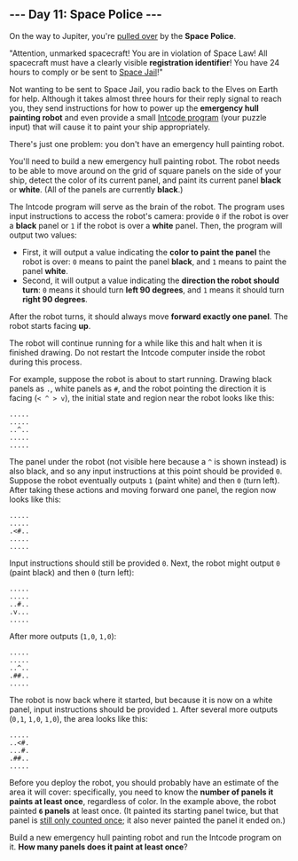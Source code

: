 ## --- Day 11: Space Police ---

On the way to Jupiter, you're [pulled over](https://www.youtube.com/watch?v=KwY28rpyKDE) by the __Space Police__.

"Attention, unmarked spacecraft! You are in violation of Space Law! All spacecraft must have a clearly visible __registration identifier__! You have 24 hours to comply or be sent to [Space Jail](https://www.youtube.com/watch?v=BVn1oQL9sWg&t=5)!"

Not wanting to be sent to Space Jail, you radio back to the Elves on Earth for help. Although it takes almost three hours for their reply signal to reach you, they send instructions for how to power up the __emergency hull painting robot__ and even provide a small [Intcode program](../../intcode.py) (your puzzle input) that will cause it to paint your ship appropriately.

There's just one problem: you don't have an emergency hull painting robot.

You'll need to build a new emergency hull painting robot. The robot needs to be able to move around on the grid of square panels on the side of your ship, detect the color of its current panel, and paint its current panel __black__ or __white__. (All of the panels are currently __black__.)

The Intcode program will serve as the brain of the robot. The program uses input instructions to access the robot's camera: provide `0` if the robot is over a __black__ panel or `1` if the robot is over a __white__ panel. Then, the program will output two values:

- First, it will output a value indicating the __color to paint the panel__ the robot is over: `0` means to paint the panel __black__, and `1` means to paint the panel __white__.
- Second, it will output a value indicating the __direction the robot should turn__: `0` means it should turn __left 90 degrees__, and `1` means it should turn __right 90 degrees__.

After the robot turns, it should always move __forward exactly one panel__. The robot starts facing __up__.

The robot will continue running for a while like this and halt when it is finished drawing. Do not restart the Intcode computer inside the robot during this process.

For example, suppose the robot is about to start running. Drawing black panels as `.`, white panels as `#`, and the robot pointing the direction it is facing (`< ^ > v`), the initial state and region near the robot looks like this:

```
.....
.....
..^..
.....
.....
```

The panel under the robot (not visible here because a `^` is shown instead) is also black, and so any input instructions at this point should be provided `0`. Suppose the robot eventually outputs `1` (paint white) and then `0` (turn left). After taking these actions and moving forward one panel, the region now looks like this:

```
.....
.....
.<#..
.....
.....
```

Input instructions should still be provided `0`. Next, the robot might output `0` (paint black) and then `0` (turn left):

```
.....
.....
..#..
.v...
.....
```

After more outputs (`1,0`, `1,0`):

```
.....
.....
..^..
.##..
.....
```

The robot is now back where it started, but because it is now on a white panel, input instructions should be provided `1`. After several more outputs (`0,1`, `1,0`, `1,0`), the area looks like this:

```
.....
..<#.
...#.
.##..
.....
```

Before you deploy the robot, you should probably have an estimate of the area it will cover: specifically, you need to know the __number of panels it paints at least once__, regardless of color. In the example above, the robot painted __`6` panels__ at least once. (It painted its starting panel twice, but that panel is [still only counted once](https://www.youtube.com/watch?v=KjsSvjA5TuE); it also never painted the panel it ended on.)

Build a new emergency hull painting robot and run the Intcode program on it. __How many panels does it paint at least once__?

